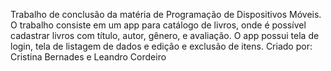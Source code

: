 Trabalho de conclusão da matéria de Programação de Dispositivos Móveis. O trabalho consiste em um app para catálogo de livros, onde é possível cadastrar livros com título, autor, gênero, e avaliação. O app possui tela de login, tela de listagem de dados e edição e exclusão de itens.
Criado por: Cristina Bernades e Leandro Cordeiro 
